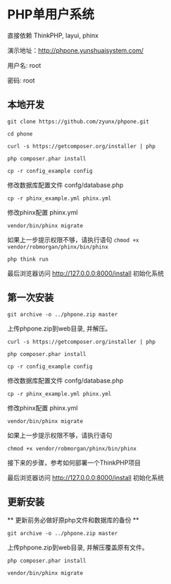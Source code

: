 # PHP单用户系统

直接依赖 ThinkPHP, layui, phinx

演示地址：http://phpone.yunshuaisystem.com/

用户名: root

密码: root

## 本地开发

``
git clone https://github.com/zyunx/phpone.git
``

``
cd phone
``

``
curl -s https://getcomposer.org/installer | php
``

``
php composer.phar install
``

``
cp -r config_example config
``

修改数据库配置文件 confg/database.php

``
cp -r phinx_example.yml phinx.yml
``

修改phinx配置 phinx.yml

``
vendor/bin/phinx migrate
``

如果上一步提示权限不够，请执行语句
``
chmod +x vendor/robmorgan/phinx/bin/phinx
``

``
php think run
``

最后浏览器访问 http://127.0.0.0:8000/install 初始化系统


## 第一次安装

``
git archive -o ../phpone.zip master
``

上传phpone.zip到web目录, 并解压。

``
curl -s https://getcomposer.org/installer | php
``

``
php composer.phar install
``

``
cp -r config_example config
``

修改数据库配置文件 confg/database.php

``
cp -r phinx_example.yml phinx.yml
``

修改phinx配置 phinx.yml

``
vendor/bin/phinx migrate
``

如果上一步提示权限不够，请执行语句

``
chmod +x vendor/robmorgan/phinx/bin/phinx
``

接下来的步骤，参考如何部署一个ThinkPHP项目

最后浏览器访问 http://127.0.0.0:8000/install 初始化系统


## 更新安装

** 更新前务必做好原php文件和数据库的备份 **

``
git archive -o ../phpone.zip master
``

上传phpone.zip到web目录, 并解压覆盖原有文件。

``
php composer.phar install
``

``
vendor/bin/phinx migrate
``




